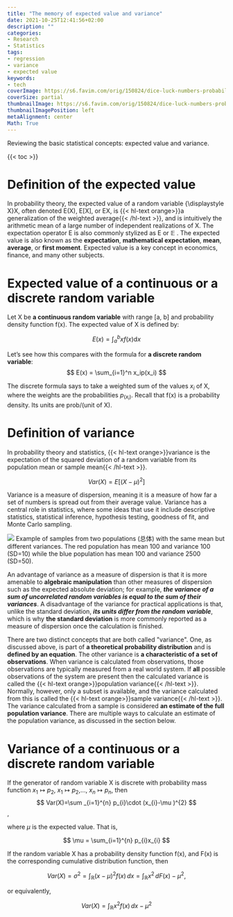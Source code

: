 ```yaml
---
title: "The memory of expected value and variance"
date: 2021-10-25T12:41:56+02:00
description: ""
categories:
- Research
- Statistics
tags:
- regression
- variance
- expected value
keywords:
- tech
coverImage: https://s6.favim.com/orig/150824/dice-luck-numbers-probability-Favim.com-3173606.jpg
coverSize: partial
thumbnailImage: https://s6.favim.com/orig/150824/dice-luck-numbers-probability-Favim.com-3173606.jpg
thumbnailImagePosition: left
metaAlignment: center
Math: True
---
```

Reviewing the basic statistical concepts: expected value and variance.
<!--more-->
{{< toc >}}
# Definition of the expected value
In probability theory, the expected value of a random variable {\displaystyle X}X, often denoted E(X), E[X], or EX, is {{< hl-text orange>}}a generalization of the weighted average{{< /hl-text >}}, and is intuitively the arithmetic mean of a large number of independent realizations of X. The expectation operator E is also commonly stylized as E or $\mathbb {E}$ . The expected value is also known as the **expectation**, **mathematical expectation**, **mean**, **average**, or **first moment**. Expected value is a key concept in economics, finance, and many other subjects.

# Expected value of a continuous or a discrete random variable

Let X be **a continuous random variable** with range [a, b] and probability
density function f(x). The expected value of X is defined by:

$$ E(x) = \int_a^b xf(x) \mathrm{d}x$$

Let’s see how this compares with the formula for **a discrete random variable**:
$$ E(x) = \sum_{i=1}^n  x_ip(x_i) $$

The discrete formula says to take a weighted sum of the values $x_i$ of X, where the weights are the probabilities $p_(x_i)$. Recall that f(x) is a probability density. Its units are prob/(unit of X).

# Definition of variance

In probability theory and statistics, {{< hl-text orange>}}variance is the expectation of the squared deviation of a random variable from its population mean or sample mean{{< /hl-text >}}.

$$ Var(X)= E[(X - \mu )^2]$$

Variance is a measure of dispersion, meaning it is a measure of how far a set of numbers is spread out from their average value. Variance has a central role in statistics, where some ideas that use it include descriptive statistics, statistical inference, hypothesis testing, goodness of fit, and Monte Carlo sampling.

![](https://upload.wikimedia.org/wikipedia/commons/thumb/f/f9/Comparison_standard_deviations.svg/400px-Comparison_standard_deviations.svg.png)
Example of samples from two populations (总体) with the same mean but different variances. The red population has mean 100 and variance 100 (SD=10) while the blue population has mean 100 and variance 2500 (SD=50).

An advantage of variance as a measure of dispersion is that it is more amenable to **algebraic manipulation** than other measures of dispersion such as the expected absolute deviation; for example, ***the variance of a sum of uncorrelated random variables is equal to the sum of their variances***. A disadvantage of the variance for practical applications is that, unlike the standard deviation, ***its units differ from the random variable***, which is why **the standard deviation** is more commonly reported as a measure of dispersion once the calculation is finished.

There are two distinct concepts that are both called "variance". One, as discussed above, is part of **a theoretical probability distribution** and is **defined by an equation**. The other variance is **a characteristic of a set of observations**. When variance is calculated from observations, those observations are typically measured from a real world system. If **all** possible observations of the system are present then the calculated variance is called the {{< hl-text orange>}}population variance{{< /hl-text >}}. Normally, however, only a subset is available, and the variance calculated from this is called the {{< hl-text orange>}}sample variance{{< /hl-text >}}. The variance calculated from a sample is considered **an estimate of the full population variance**. There are multiple ways to calculate an estimate of the population variance, as discussed in the section below.

# Variance of a continuous or a discrete random variable

If the generator of random variable X is discrete with probability mass function $x_{1} \mapsto p_{2}$, $x_{1} \mapsto p_{2}$,..., $x_{n} \mapsto p_{n}$, then
 $$ Var(X)=\sum _{i=1}^{n} p_{i}\cdot (x_{i}-\mu )^{2} $$,

 where $\mu$  is the expected value. That is,

 $$ \mu = \sum_{i=1}^{n} p_{i}x_{i} $$

If the random variable X has a probability density function f(x), and F(x) is the corresponding cumulative distribution function, then

$$ Var(X)=\sigma^{2} = \int_{\mathbb {R} }(x-\mu)^{2}f(x)\,dx =\int_{\mathbb {R} }x^{2}\,dF(x)-\mu^{2},$$

or equivalently,

$$ Var(X)=\int_{\mathbb {R} }x^{2}f(x)\,dx-\mu^{2}$$
